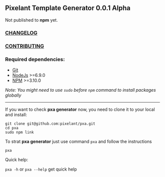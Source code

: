 ## Pixelant Template Generator 0.0.1 Alpha

Not published to **npm** yet.

### [CHANGELOG](https://github.com/pixelant/pxa/blob/master/CHANGELOG.md)
### [CONTRIBUTING](https://github.com/t3kit/t3kit/blob/master/CONTRIBUTING.md)


### Required dependencies:

- [Git](https://git-scm.com/)
- [NodeJs](http://nodejs.org/) >=6.9.0
- [NPM](https://github.com/npm/npm) >=3.10.0

_Note: You might need to use `sudo` before `npm` command to install packages globally_
***




If you want to check **pxa generator** now, you need to clone it to your local and install:

```
git clone git@github.com:pixelant/pxa.git
cd pxa
sudo npm link
```

To strat **pxa generator** just use command `pxa` and follow the instructions
```
pxa
```

Quick help:

`pxa -h` or  `pxa --help` get quick help
